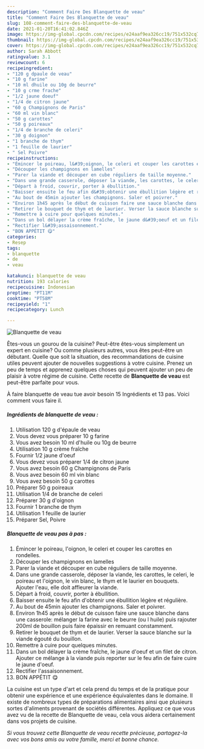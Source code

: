 ```yaml
---
description: "Comment Faire Des Blanquette de veau"
title: "Comment Faire Des Blanquette de veau"
slug: 108-comment-faire-des-blanquette-de-veau
date: 2021-01-20T16:41:02.846Z
image: https://img-global.cpcdn.com/recipes/e24aaf9ea326cc19/751x532cq70/blanquette-de-veau-photo-principale-de-la-recette.jpg
thumbnail: https://img-global.cpcdn.com/recipes/e24aaf9ea326cc19/751x532cq70/blanquette-de-veau-photo-principale-de-la-recette.jpg
cover: https://img-global.cpcdn.com/recipes/e24aaf9ea326cc19/751x532cq70/blanquette-de-veau-photo-principale-de-la-recette.jpg
author: Sarah Abbott
ratingvalue: 3.1
reviewcount: 6
recipeingredient:
- "120 g dpaule de veau"
- "10 g farine"
- "10 ml dhuile ou 10g de beurre"
- "10 g crme frache"
- "1/2 jaune doeuf"
- "1/4 de citron jaune"
- "60 g Champignons de Paris"
- "60 ml vin blanc"
- "50 g carottes"
- "50 g poireaux"
- "1/4 de branche de celeri"
- "30 g doignon"
- "1 branche de thym"
- "1 feuille de laurier"
- " Sel Poivre"
recipeinstructions:
- "Émincer le poireau, l&#39;oignon, le celeri et couper les carottes en rondelles."
- "Découper les champignons en lamelles"
- "Parer la viande et découper en cube réguliers de taille moyenne."
- "Dans une grande casserole, déposer la viande, les carottes, le celeri, le poireau et l&#39;oignon, le vin blanc, le thym et le laurier en bouquets. Ajouter l&#39;eau, elle doit affleurer la viande."
- "Départ à froid, couvrir, porter à ébullition."
- "Baisser ensuite le feu afin d&#39;obtenir une ébullition légère et régulière."
- "Au bout de 45min ajouter les champignons. Saler et poivrer."
- "Environ 1h45 après le début de cuisson faire une sauce blanche dans une casserole: mélanger la farine avec le beurre (ou l huile) puis rajouter 200ml de bouillon puis faire épaissir en remuant constamment."
- "Retirer le bouquet de thym et de laurier. Verser la sauce blanche sur la viande égouté du bouillon."
- "Remettre à cuire pour quelques minutes."
- "Dans un bol délayer la crème fraîche, le jaune d&#39;oeuf et un filet de citron. Ajouter ce mélange à la viande puis reporter sur le feu afin de faire cuire le jaune d&#39;oeuf."
- "Rectifier l&#39;assaisonnement."
- "BON APPÉTIT 😋"
categories:
- Resep
tags:
- blanquette
- de
- veau

katakunci: blanquette de veau 
nutrition: 193 calories
recipecuisine: Indonesian
preptime: "PT11M"
cooktime: "PT58M"
recipeyield: "1"
recipecategory: Lunch

---
```



![Blanquette de veau](https://img-global.cpcdn.com/recipes/e24aaf9ea326cc19/751x532cq70/blanquette-de-veau-photo-principale-de-la-recette.jpg)

Êtes-vous un gourou de la cuisine? Peut-être êtes-vous simplement un expert en cuisine? Ou comme plusieurs autres, vous êtes peut-être un débutant. Quelle que soit la situation, des recommandations de cuisine utiles peuvent ajouter de nouvelles suggestions à votre cuisine. Prenez un peu de temps et apprenez quelques choses qui peuvent ajouter un peu de plaisir à votre régime de cuisine. Cette recette de <strong> Blanquette de veau </strong> est peut-être parfaite pour vous.

<!--inarticleads1-->

À faire blanquette de veau tue avoir besoin 15 Ingrédients et 13 pas. Voici comment vous faire il.

##### Ingrédients de blanquette de veau :

1. Utilisation 120 g d&#39;épaule de veau
1. Vous devez vous préparer 10 g farine
1. Vous avez besoin 10 ml d&#39;huile ou 10g de beurre
1. Utilisation 10 g crème fraîche
1. Fournir 1/2 jaune d&#39;oeuf
1. Vous devez vous préparer 1/4 de citron jaune
1. Vous avez besoin 60 g Champignons de Paris
1. Vous avez besoin 60 ml vin blanc
1. Vous avez besoin 50 g carottes
1. Préparer 50 g poireaux
1. Utilisation 1/4 de branche de celeri
1. Préparer 30 g d&#39;oignon
1. Fournir 1 branche de thym
1. Utilisation 1 feuille de laurier
1. Préparer  Sel, Poivre




<!--inarticleads2-->

##### Blanquette de veau pas à pas :

1. Émincer le poireau, l&#39;oignon, le celeri et couper les carottes en rondelles.
1. Découper les champignons en lamelles
1. Parer la viande et découper en cube réguliers de taille moyenne.
1. Dans une grande casserole, déposer la viande, les carottes, le celeri, le poireau et l&#39;oignon, le vin blanc, le thym et le laurier en bouquets. Ajouter l&#39;eau, elle doit affleurer la viande.
1. Départ à froid, couvrir, porter à ébullition.
1. Baisser ensuite le feu afin d&#39;obtenir une ébullition légère et régulière.
1. Au bout de 45min ajouter les champignons. Saler et poivrer.
1. Environ 1h45 après le début de cuisson faire une sauce blanche dans une casserole: mélanger la farine avec le beurre (ou l huile) puis rajouter 200ml de bouillon puis faire épaissir en remuant constamment.
1. Retirer le bouquet de thym et de laurier. Verser la sauce blanche sur la viande égouté du bouillon.
1. Remettre à cuire pour quelques minutes.
1. Dans un bol délayer la crème fraîche, le jaune d&#39;oeuf et un filet de citron. Ajouter ce mélange à la viande puis reporter sur le feu afin de faire cuire le jaune d&#39;oeuf.
1. Rectifier l&#39;assaisonnement.
1. BON APPÉTIT 😋




<!--inarticleads1-->

<p>
La cuisine est un type d'art et cela prend du temps et de la pratique pour obtenir une expérience et une expérience équivalentes dans le domaine. Il existe de nombreux types de préparations alimentaires ainsi que plusieurs sortes d'aliments provenant de sociétés différentes. Appliquez ce que vous avez vu de la recette de Blanquette de veau, cela vous aidera certainement dans vos projets de cuisine.
</p>

<p>
<i>Si vous trouvez cette Blanquette de veau recette précieuse, partagez-la avec vos bons amis ou votre famille, merci et bonne chance.</i>
</p>
